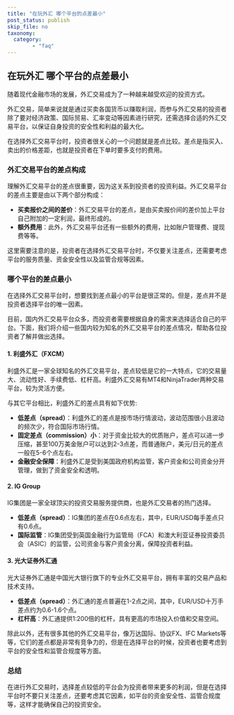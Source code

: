 ```yaml
---
title: "在玩外汇 哪个平台的点差最小"
post_status: publish
skip_file: no
taxonomy:
  category:
        - "faq"
---
```


## 在玩外汇 哪个平台的点差最小

随着现代金融市场的发展，外汇交易成为了一种越来越受欢迎的投资方式。

外汇交易，简单来说就是通过买卖各国货币以赚取利润，而参与外汇交易的投资者除了要对经济政策、国际贸易、汇率变动等因素进行研究，还需选择合适的外汇交易平台，以保证自身投资的安全性和利益的最大化。

在选择外汇交易平台时，投资者很关心的一个问题就是差点比较。差点是指买入、卖出的价格差距，也就是投资者在下单时要多支付的费用。

### 外汇交易平台的差点构成

理解外汇交易平台的差点很重要，因为这关系到投资者的投资利益。外汇交易平台的差点主要是由以下两个部分构成：

- **买卖报价之间的差价**：外汇交易平台的差点，是由买卖报价间的差价加上平台自己附加的一定利润，最终形成的。
- **额外费用**：此外，外汇交易平台还有一些额外的费用，比如账户管理费、提现费等等。

这里需要注意的是，投资者在选择外汇交易平台时，不仅要关注差点，还需要考虑平台的服务质量、资金安全性以及监管合规等因素。

### 哪个平台的差点最小

在选择外汇交易平台时，想要找到差点最小的平台是很正常的。但是，差点并不是投资者选择平台的唯一因素。

目前，国内外汇交易平台众多，而投资者需要根据自身的需求来选择适合自己的平台。下面，我们将介绍一些国内较为知名的外汇交易平台的差点情况，帮助各位投资者了解并做出选择。

#### 1\. 利盛外汇（FXCM）

利盛外汇是一家全球知名的外汇交易平台，差点较低是它的一大特点，它的交易量大、流动性好、手续费低、杠杆高。利盛外汇交易有MT4和NinjaTrader两种交易平台，较为灵活方便。

与其它平台相比，利盛外汇的差点具有如下优势:

- **低差点（spread）**：利盛外汇的差点是按市场行情波动，波动范围很小且波动的频次少，符合国际市场行情。
- **固定差点（commission）小**：对于资金比较大的优质账户，差点可以进一步压缩，甚至100万美金账户可以达到2-3点差，而普通账户，美元/日元的差点一般在5-6个点左右。
- **金融安全保障**：利盛外汇是受到美国政府机构监管，客户资金和公司资金分开管理，做到了资金安全和透明。

#### 2\. IG Group

IG集团是一家全球顶尖的投资交易服务提供商，也是外汇交易者的热门选择。

- **低差点（spread）**：IG集团的差点在0.6点左右，其中，EUR/USD每手差点只有0.6点。
- **国际监管**：IG集团受到英国金融行为监管局（FCA）和澳大利亚证券投资委员会（ASIC）的监管，公司资金与客户资金分离，保障投资者利益。

#### 3\. 光大证券外汇通

光大证券外汇通是中国光大银行旗下的专业外汇交易平台，拥有丰富的交易产品和技术支持。

- **低差点（spread）**：外汇通的差点普遍在1-2点之间，其中，EUR/USD十万手差点约为0.6-1.6个点。
- **杠杆高**：外汇通提供1:200倍的杠杆，具有更高的市场投入价值和交易空间。

除此以外，还有很多其他的外汇交易平台，像万达国际、协议FX、IFC Markets等等，它们的差点都是非常有竞争力的，但是在选择平台的时候，投资者也要考虑到平台的安全性和监管合规度等方面。

### 总结

在进行外汇交易时，选择差点较低的平台会为投资者带来更多的利润，但是在选择平台时不要只关注差点，还要考虑其它因素，如平台的资金安全性、监管合规度等，这样才能确保自己的投资安全。
